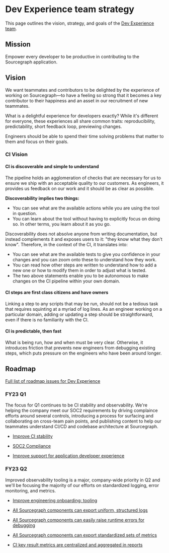 # Dev Experience team strategy

This page outlines the vision, strategy, and goals of the [Dev Experience team](../../../../departments/product-engineering/engineering/enablement/dev-experience/index.md).

## Mission

Empower every developer to be productive in contributing to the Sourcegraph application.

## Vision

We want teammates and contributors to be delighted by the experience of working on Sourcegraph—to have a feeling so strong that it becomes a key contributor to their happiness and an asset in our recruitment of new teammates.

What is a delightful experience for developers exactly? While it's different for everyone, these experiences all share common traits: reproducibility, predictability, short feedback loop, previewing changes.

Engineers should be able to spend their time solving problems that matter to them and focus on their goals.

### CI Vision

#### CI is discoverable and simple to understand

The pipeline holds an agglomeration of checks that are necessary for us to ensure we ship with an acceptable quality to our customers. As engineers, it provides us feedback on our work and it should be as clear as possible.

**Discoverability implies two things:**

- You can see what are the available actions while you are using the tool in question.
- You can learn about the tool without having to explicitly focus on doing so. In other terms, you learn about it as you go.

Discoverability does not absolve anyone from writing documentation, but instead complements it and exposes users to it: "they know what they don't know". Therefore, in the context of the CI, it translates into:

- You can see what are the available tests to give you confidence in your changes and you can zoom onto these to understand how they work.
- You can read how other steps are written to understand how to add a new one or how to modify them in order to adjust what is tested.
- The two above statements enable you to be autonomous to make changes on the CI pipeline within your own domain.

#### CI steps are first class citizens and have owners

Linking a step to any scripts that may be run, should not be a tedious task that requires squinting at a myriad of log lines. As an engineer working on a particular domain, adding or updating a step should be straightforward, even if there is no familiarity with the CI.

#### CI is predictable, then fast

What is being run, how and when must be very clear. Otherwise, it introduces friction that prevents new engineers from debugging existing steps, which puts pressure on the engineers who have been around longer.

## Roadmap

[Full list of roadmap issues for Dev Experience](https://github.com/orgs/sourcegraph/projects/214/views/14?filterQuery=owning-org%3AEnablement+owning-team%3A%22Dev+Experience%22)

### FY23 Q1

The focus for Q1 continues to be CI stability and observability. We're helping the company meet our SOC2 requirements by driving complaince efforts around several controls, introducing a process for surfacing and collaborating on cross-team pain points, and publishing content to help our teammates understand CI/CD and codebase architecture at Sourcegraph.

- [Improve CI stability](https://github.com/sourcegraph/sourcegraph/issues/31003)

- [SOC2 Compliance](https://github.com/sourcegraph/sourcegraph/issues/31008)

- [Improve support for application developer experience](https://github.com/sourcegraph/sourcegraph/issues/31006)

### FY23 Q2

Improved observability tooling is a major, company-wide priority in Q2 and we'll be focusing the majority of our efforts on standardized logging, error monitoring, and metrics.

- [Improve engineering onboarding: tooling](https://github.com/sourcegraph/sourcegraph/issues/31005)

- [All Sourcegraph components can export uniform, structured logs](https://github.com/sourcegraph/sourcegraph/issues/33192)

- [All Sourcegraph components can easily raise runtime errors for debugging](https://github.com/sourcegraph/sourcegraph/issues/33240)

- [All Sourcegraph components can export standardized sets of metrics](https://github.com/sourcegraph/sourcegraph/issues/33241)

- [CI key result metrics are centralized and aggregated in reports](https://github.com/sourcegraph/sourcegraph/issues/33242)
